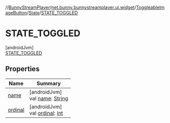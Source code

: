 //[BunnyStreamPlayer](../../../../../index.md)/[net.bunny.bunnystreamplayer.ui.widget](../../../index.md)/[ToggleableImageButton](../../index.md)/[State](../index.md)/[STATE_TOGGLED](index.md)

# STATE_TOGGLED

[androidJvm]\
[STATE_TOGGLED](index.md)

## Properties

| Name | Summary |
|---|---|
| [name](index.md#-372974862%2FProperties%2F-1643271842) | [androidJvm]<br>val [name](index.md#-372974862%2FProperties%2F-1643271842): [String](https://kotlinlang.org/api/core/kotlin-stdlib/kotlin/-string/index.html) |
| [ordinal](index.md#-739389684%2FProperties%2F-1643271842) | [androidJvm]<br>val [ordinal](index.md#-739389684%2FProperties%2F-1643271842): [Int](https://kotlinlang.org/api/core/kotlin-stdlib/kotlin/-int/index.html) |